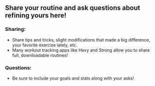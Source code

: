 ## Share your routine and ask questions about refining yours here!

### Sharing:
* Share tips and tricks, slight modifications that made a big difference, your favorite exercise lately, etc.
* Many workout tracking apps like Hevy and Strong allow you to share full, downloadable routines!

### Questions:
* Be sure to include your goals and stats along with your asks!

